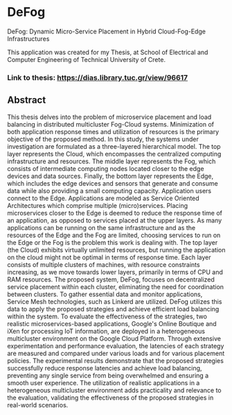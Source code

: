# DeFog
DeFog: Dynamic Micro-Service Placement in Hybrid Cloud-Fog-Edge Infrastructures

This application was created for my Thesis, at School of Electrical and Computer Engineering of Technical University of Crete.
### Link to thesis: https://dias.library.tuc.gr/view/96617

## Abstract

This thesis delves into the problem of microservice placement and load balancing in distributed multicluster Fog-Cloud systems. Minimization of both application response times and utilization of resources is the primary objective of the proposed method. In this study, the systems under investigation are formulated as a three-layered hierarchical model. The top layer represents the Cloud, which encompasses the centralized computing infrastructure and resources. The middle layer represents the Fog, which consists of intermediate computing nodes located closer to the edge devices and data sources. Finally, the bottom layer represents the Edge, which includes the edge devices and sensors that generate and consume data while also providing a small computing capacity. Application users connect to the Edge. Applications are modeled as Service Oriented Architectures which comprise multiple (micro)services. Placing microservices closer to the Edge is deemed to reduce the response time of an application, as opposed to services placed at the upper layers. As many applications can be running on the same infrastructure and as the resources of the Edge and the Fog are limited, choosing services to run on the Edge or the Fog is the problem this work is dealing with. The top layer (the Cloud) exhibits virtually unlimited resources, but running the application on the cloud might not be optimal in terms of response time. Each layer consists of multiple clusters of machines, with resource constraints increasing, as we move towards lower layers, primarily in terms of CPU and RAM resources. The proposed system, DeFog, focuses on decentralized service placement within each cluster, eliminating the need for coordination between clusters. To gather essential data and monitor applications, Service Mesh technologies, such as Linkerd are utilized. DeFog utilizes this data to apply the proposed strategies and achieve efficient load balancing within the system. To evaluate the effectiveness of the strategies, two realistic microservices-based applications, Google's Online Boutique and iXen for processing IoT information, are deployed in a heterogeneous multicluster environment on the Google Cloud Platform. Through extensive experimentation and performance evaluation, the latencies of each strategy are measured and compared under various loads and for various placement policies. The experimental results demonstrate that the proposed strategies successfully reduce response latencies and achieve load balancing, preventing any single service from being overwhelmed and ensuring a smooth user experience. The utilization of realistic applications in a heterogeneous multicluster environment adds practicality and relevance to the evaluation, validating the effectiveness of the proposed strategies in real-world scenarios.

